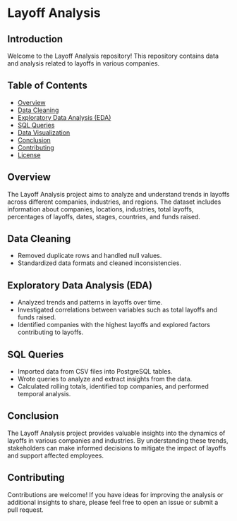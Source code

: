 # Layoff Analysis

## Introduction
Welcome to the Layoff Analysis repository! This repository contains data and analysis related to layoffs in various companies. 

## Table of Contents
- [Overview](#overview)
- [Data Cleaning](#data-cleaning)
- [Exploratory Data Analysis (EDA)](#exploratory-data-analysis-eda)
- [SQL Queries](#sql-queries)
- [Data Visualization](#data-visualization)
- [Conclusion](#conclusion)
- [Contributing](#contributing)
- [License](#license)

## Overview
The Layoff Analysis project aims to analyze and understand trends in layoffs across different companies, industries, and regions. The dataset includes information about companies, locations, industries, total layoffs, percentages of layoffs, dates, stages, countries, and funds raised.

## Data Cleaning
- Removed duplicate rows and handled null values.
- Standardized data formats and cleaned inconsistencies.

## Exploratory Data Analysis (EDA)
- Analyzed trends and patterns in layoffs over time.
- Investigated correlations between variables such as total layoffs and funds raised.
- Identified companies with the highest layoffs and explored factors contributing to layoffs.

## SQL Queries
- Imported data from CSV files into PostgreSQL tables.
- Wrote queries to analyze and extract insights from the data.
- Calculated rolling totals, identified top companies, and performed temporal analysis.

## Conclusion
The Layoff Analysis project provides valuable insights into the dynamics of layoffs in various companies and industries. By understanding these trends, stakeholders can make informed decisions to mitigate the impact of layoffs and support affected employees.

## Contributing
Contributions are welcome! If you have ideas for improving the analysis or additional insights to share, please feel free to open an issue or submit a pull request.



